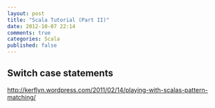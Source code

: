 ```yaml
---
layout: post
title: "Scala Tutorial (Part II)"
date: 2012-10-07 22:14
comments: true
categories: Scala
published: false
---
```



## Switch case statements ##

http://kerflyn.wordpress.com/2011/02/14/playing-with-scalas-pattern-matching/

